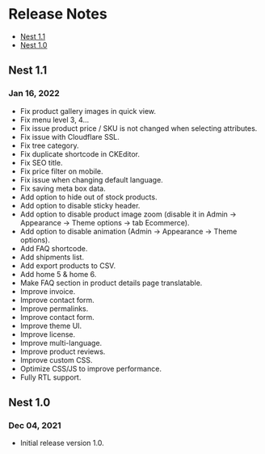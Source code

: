 # Release Notes

- [Nest 1.1](#version_1_1)
- [Nest 1.0](#version_1_0)

<a name="version_1_1"></a>
## Nest 1.1
### Jan 16, 2022

- Fix product gallery images in quick view.
- Fix menu level 3, 4...
- Fix issue product price / SKU is not changed when selecting attributes.
- Fix issue with Cloudflare SSL.
- Fix tree category.
- Fix duplicate shortcode in CKEditor.
- Fix SEO title.
- Fix price filter on mobile.
- Fix issue when changing default language.
- Fix saving meta box data.
- Add option to hide out of stock products.
- Add option to disable sticky header.
- Add option to disable product image zoom (disable it in Admin -> Appearance -> Theme options -> tab Ecommerce).
- Add option to disable animation (Admin -> Appearance -> Theme options).
- Add FAQ shortcode.
- Add shipments list.
- Add export products to CSV.
- Add home 5 & home 6.
- Make FAQ section in product details page translatable.
- Improve invoice.
- Improve contact form.
- Improve permalinks.
- Improve contact form.
- Improve theme UI.
- Improve license.
- Improve multi-language.
- Improve product reviews.
- Improve custom CSS.
- Optimize CSS/JS to improve performance.
- Fully RTL support.

<a name="version_1_0"></a>
## Nest 1.0
### Dec 04, 2021
- Initial release version 1.0.

